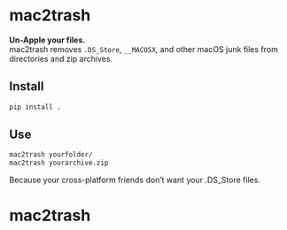 # mac2trash

**Un-Apple your files.**  
mac2trash removes `.DS_Store`, `__MACOSX`, and other macOS junk files from directories and zip archives.

## Install

```bash
pip install .
```

## Use

```bash
mac2trash yourfolder/
mac2trash yourarchive.zip
```

Because your cross-platform friends don’t want your .DS_Store files.
# mac2trash
